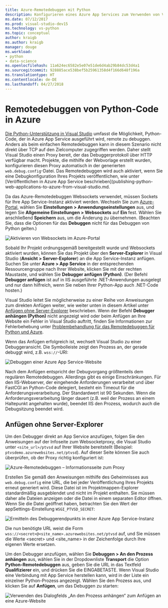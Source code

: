 ```yaml
---
title: Azure-Remotedebuggen mit Python
description: Konfigurieren eines Azure App Services zum Verwenden von Visual Studio für das Remotedebuggen einer Python-Anwendung.
ms.date: 07/12/2017
ms.prod: visual-studio-dev15
ms.technology: vs-python
ms.topic: conceptual
author: kraigb
ms.author: kraigb
manager: douge
ms.workload:
- python
- data-science
ms.openlocfilehash: 11a624ec6582e5e07e51de6d4ab29b84dc53d4a1
ms.sourcegitcommit: 928885ace538bef5b25961358d4f166d648f196a
ms.translationtype: HT
ms.contentlocale: de-DE
ms.lasthandoff: 04/27/2018
---
```

# <a name="remotely-debugging-python-code-on-azure"></a>Remotedebuggen von Python-Code in Azure

[Die Python-Unterstützung in Visual Studio](installing-python-support-in-visual-studio.md) umfasst die Möglichkeit, Python-Code, der in Azure App Service ausgeführt wird, remote zu debuggen. Anders als beim einfachen Remotedebuggen kann in diesem Szenario nicht direkt über TCP auf den Zielcomputer zugegriffen werden. Daher stellt Visual Studio einen Proxy bereit, der das Debuggerprotokoll über HTTP verfügbar macht. Projekte, die mithilfe der Webvorlage erstellt wurden, konfigurieren diesen Proxy automatisch in der generierten `web.debug.config`-Datei. Das Remotedebuggen wird auch aktiviert, wenn Sie eine Debugkonfiguration Ihres Projekts veröffentlichen, wie unter [Veröffentlichen in Azure App Service beschrieben](publishing-python-web-applications-to-azure-from-visual-studio.md.

Da das Azure-Remotedebuggen Websockets verwendet, müssen Sockets für Ihre App Service-Instanz aktiviert werden. Wechseln Sie zum [Azure-Portal](https://portal.azure.com), wählen Sie **Einstellungen > Anwendungseinstellungen** aus, und legen Sie **Allgemeine Einstellungen > Websockets** auf **Ein** fest. Wählen Sie anschließend **Speichern** aus, um die Änderung zu übernehmen. (Beachten Sie, dass die Optionen für das **Debuggen** nicht für das Debuggen von Python gelten.)

![Aktivieren von Websockets im Azure-Portal](media/azure-remote-debugging-enable-web-sockets.png)

Sobald Ihr Projekt ordnungsgemäß bereitgestellt wurde und Websockets aktiviert wurden, können Sie das Projekt über den **Server-Explorer** in Visual Studio (**Ansicht > Server-Explorer**) an die App Service-Instanz anfügen. Suchen Sie unter **Azure > App Service** in der entsprechenden Ressourcengruppe nach Ihrer Website, klicken Sie mit der rechten Maustaste, und wählen Sie **Debugger anfügen (Python)**. (Der Befehl **Debugger anfügen** ist auf in IIS ausgeführte .NET-Anwendungen ausgelegt und nur dann hilfreich, wenn Sie neben Ihrer Python-App auch .NET-Code hosten.)

Visual Studio leitet Sie möglicherweise zu einer Reihe von Anweisungen zum direkten Anfügen weiter, wie weiter unten in diesem Artikel unter [Anfügen ohne Server-Explorer](#attaching-without-server-explorer) beschrieben. Wenn der Befehl **Debugger anhängen (Python)** nicht angezeigt wird oder beim Anfügen an Ihre Website ein Fehler in Visual Studio auftritt, finden Sie Informationen zur Fehlerbehebung unter [Problembehandlung für das Remotedebuggen für Python und Azure](debugging-remote-python-code-on-azure-troubleshooting.md).

Wenn das Anfügen erfolgreich ist, wechselt Visual Studio zu einer Debuggeransicht. Die Symbolleiste zeigt den Prozess an, der gerade debuggt wird, z.B. `wss://`-URI:

![Debuggen einer Azure App Service-Website](media/azure-remote-debugging-attached.png)

Nach dem Anfügen entspricht der Debugvorgang größtenteils dem regulären Remotedebuggen. Allerdings gibt es einige Einschränkungen. Für den IIS-Webserver, der eingehende Anforderungen verarbeitet und über FastCGI an Python-Code delegiert, besteht ein Timeout für die Anforderungsverarbeitung. Der Standardwert ist 90 Sekunden. Wenn die Anforderungsverarbeitung länger dauert (z.B. weil der Prozess an einem Haltepunkt angehalten wurde), beendet IIS den Prozess, wodurch auch die Debugsitzung beendet wird. 

## <a name="attaching-without-server-explorer"></a>Anfügen ohne Server-Explorer

Um den Debugger direkt an App Service anzufügen, folgen Sie den Anweisungen auf der Infoseite zum Websocketproxy, die Visual Studio unter `<site_url>/ptvsd` auf Ihrer Website bereitstellt (Beispiel: `ptvsdemo.azurewebsites.net/ptvsd`). Auf dieser Seite können Sie auch überprüfen, ob der Proxy richtig konfiguriert ist:

![Azure-Remotedebuggen – Informationsseite zum Proxy](media/azure-remote-debugging-proxy-info-page.png)

Erstellen Sie gemäß den Anweisungen mithilfe des Geheimnisses aus `web.debug.config` eine URL, die bei jeder Veröffentlichung Ihres Projekts erneut generiert wird. Diese Datei ist im Projektmappen-Explorer standardmäßig ausgeblendet und nicht im Projekt enthalten. Sie müssen daher alle Dateien anzeigen oder die Datei in einem separaten Editor öffnen. Wenn Sie die Datei geöffnet haben, betrachten Sie den Wert der appSettings-Einstellung `WSGI_PTVSD_SECRET`:

![Ermitteln des Debuggerendpunkts in einer Azure App Service-Instanz](media/azure-remote-debugging-secret.png)

Die nun benötigte URL weist die Form `wss://<secret>@<site_name>.azurewebsites.net/ptvsd` auf, und Sie müssen die Werte &lt;secret&gt; und &lt;site_name&gt; in der Zeichenfolge durch Ihre eigenen Werte ersetzen.

Um den Debugger anzufügen, wählen Sie **Debuggen > An den Prozess anhängen** aus, wählen Sie in der Dropdownliste **Transport** die Option **Python-Remotedebuggen** aus, geben Sie die URL in das Textfeld **Qualifizierer** ein, und drücken Sie die EINGABETASTE. Wenn Visual Studio eine Verbindung mit App Service herstellen kann, wird in der Liste ein einzelner Python-Prozess angezeigt. Wählen Sie den Prozess aus, und klicken Sie auf **Anfügen**, um das Debuggen zu starten:

![Verwenden des Dialogfelds „An den Prozess anhängen“ zum Anfügen an eine Azure-Website](media/azure-remote-debugging-manual-attach.png)
